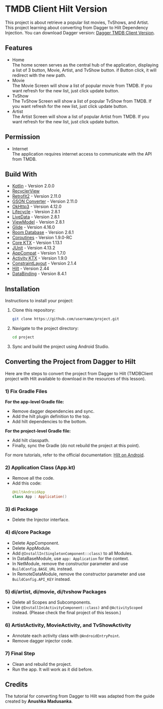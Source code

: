 # TMDB Client Hilt Version

This project is about retrieve a popular list movies, TvShows, and Artist. This project learning about converting from Dagger to Hilt Dependency Injection. You can download Dagger version: [Dagger TMDB Client Version](https://github.com/IbniShaquille/TMDBClient/).

## Features

- Home\
  The home screen serves as the central hub of the application, displaying a list of 3 button, Movie, Artist, and TvShow button. if Button click, it will redirect with the new path.
- Movie\
  The Movie Screen will show a list of popular movie from TMDB. If you want refresh for the new list, just click update button.
- TvShow\
  The TvShow Screen will show a list of popular TvShow from TMDB. If you want refresh for the new list, just click update button.
- Artist\
  The Artist Screen will show a list of popular Artist from TMDB. If you want refresh for the new list, just click update button.

## Permission

- Internet\
  The application requires internet access to communicate with the API from TMDB.

## Build With

- [Kotlin](https://kotlinlang.org) - Version 2.0.0
- [RecyclerView](https://developer.android.com/develop/ui/views/layout/recyclerview)
- [Retrofit2](https://github.com/square/retrofit) - Version 2.11.0
- [GSON Converter](https://github.com/square/retrofit/tree/master/retrofit-converters/gson) - Version 2.11.0
- [OkHttp3](https://github.com/square/okhttp) - Version 4.12.0
- [Lifecycle](https://developer.android.com/jetpack/androidx/releases/lifecycle) - Version 2.8.1
- [LiveData](https://developer.android.com/topic/libraries/architecture/livedata) - Version 2.8.1
- [ViewModel](https://developer.android.com/topic/libraries/architecture/viewmodel) - Version 2.8.1
- [Glide](https://github.com/bumptech/glide) - Version 4.16.0
- [Room Database](https://developer.android.com/jetpack/androidx/releases/room) - Version 2.6.1
- [Coroutines](https://kotlinlang.org/docs/coroutines-overview.html) - Version 1.9.0-RC
- [Core KTX](https://developer.android.com/jetpack/androidx/releases/core) - Version 1.13.1
- [JUnit](https://junit.org/junit4/) - Version 4.13.2
- [AppCompat](https://developer.android.com/jetpack/androidx/releases/appcompat) - Version 1.7.0
- [Activity KTX](https://developer.android.com/jetpack/androidx/releases/activity) - Version 1.9.0
- [ConstraintLayout](https://developer.android.com/jetpack/androidx/releases/constraintlayout) - Version 2.1.4
- [Hilt](https://developer.android.com/training/dependency-injection/hilt-android) - Version 2.44
- [DataBinding](https://developer.android.com/topic/libraries/data-binding) - Version 8.4.1

## Installation

Instructions to install your project:

1. Clone this repository:
    ```bash
    git clone https://github.com/username/project.git
    ```
2. Navigate to the project directory:
    ```bash
    cd project
    ```
3. Sync and build the project using Android Studio.

## Converting the Project from Dagger to Hilt

Here are the steps to convert the project from Dagger to Hilt (TMDBClient project with Hilt available to download in the resources of this lesson).

### 1) Fix Gradle Files

**For the app-level Gradle file:**

- Remove dagger dependencies and sync.
- Add the hilt plugin definition to the top.
- Add hilt dependencies to the bottom.

**For the project-level Gradle file:**

- Add hilt classpath.
- Finally, sync the Gradle (do not rebuild the project at this point).

For more tutorials, refer to the official documentation: [Hilt on Android](https://developer.android.com/training/dependency-injection/hilt-android).

### 2) Application Class (App.kt)

- Remove all the code.
- Add this code:
    ```kotlin
    @HiltAndroidApp
    class App : Application()
    ```

### 3) di Package

- Delete the Injector interface.

### 4) di/core Package

- Delete AppComponent.
- Delete AppModule.
- Add `@InstallIn(SingletonComponent::class)` to all Modules.
- In DataBaseModule, use `app: Application` for the context.
- In NetModule, remove the constructor parameter and use `BuildConfig.BASE_URL` instead.
- In RemoteDataModule, remove the constructor parameter and use `BuildConfig.API_KEY` instead.

### 5) di/artist, di/movie, di/tvshow Packages

- Delete all Scopes and Subcomponents.
- Use `@InstallIn(ActivityComponent::class)` and `@ActivityScoped` instead. (Please check the final project of this lesson.)

### 6) ArtistActivity, MovieActivity, and TvShowActivity

- Annotate each activity class with `@AndroidEntryPoint`.
- Remove dagger injector code.

### 7) Final Step

- Clean and rebuild the project.
- Run the app. It will work as it did before.

## Credits

The tutorial for converting from Dagger to Hilt was adapted from the guide created by **Anushka Madusanka**.
